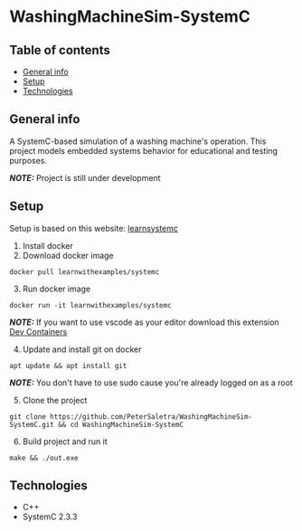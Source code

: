 # WashingMachineSim-SystemC

## Table of contents
* [General info](#general-info)
* [Setup](#setup)
* [Technologies](#technologies)

## General info
A SystemC-based simulation of a washing machine's operation. This project models embedded systems behavior for educational and testing purposes.

**_NOTE:_**  Project is still under development

## Setup

Setup is based on this website: [learnsystemc](https://www.learnsystemc.com/setup/docker)

1. Install docker
2. Download docker image
```
docker pull learnwithexamples/systemc
```
3. Run docker image
```
docker run -it learnwithexamples/systemc
```

**_NOTE:_** If you want to use vscode as your editor download this extension [Dev Containers](https://marketplace.visualstudio.com/items?itemName=ms-vscode-remote.remote-containers)

4. Update and install git on docker

```
apt update && apt install git
```

**_NOTE:_** You don't have to use sudo cause you're already logged on as a root

5. Clone the project
```
git clone https://github.com/PeterSaletra/WashingMachineSim-SystemC.git && cd WashingMachineSim-SystemC
```

6. Build project and run it
```
make && ./out.exe
```

## Technologies
- C++
- SystemC 2.3.3
